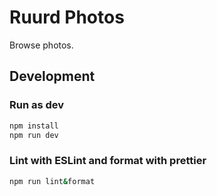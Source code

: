 # Ruurd Photos

Browse photos.

## Development

### Run as dev

```sh
npm install
npm run dev
```

### Lint with ESLint and format with prettier

```sh
npm run lint&format
```
